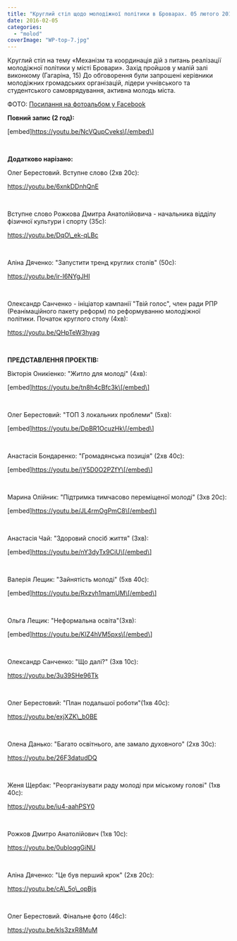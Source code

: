 ```yaml
---
title: "Круглий стіл щодо молодіжної політики в Броварах. 05 лютого 2016 року"
date: 2016-02-05
categories: 
  - "molod"
coverImage: "WP-top-7.jpg"
---
```


Круглий стіл на тему «Механізм та координація дій з питань реалізації молодіжної політики у місті Бровари».<!--more--> Захід пройшов у малій залі виконкому (Гагаріна, 15) До обговорення були запрошені керівники молодіжних громадських організацій, лідери учнівського та студентського самоврядування, активна молодь міста.

ФОТО: [Посилання на фотоальбом у Facebook](https://www.facebook.com/media/set/?set=a.1669583373293071.1073741838.100007242739126&type=1&l=675d393a64)

**Повний запис (2 год):**

\[embed\]https://youtu.be/NcVQupCveks\[/embed\]

 

**Додатково нарізано:**

Олег Берестовий. Вступне слово (2хв 20с):

https://youtu.be/6xnkDDnhQnE

 

Вступне слово Рожкова Дмитра Анатолійовича - начальника відділу фізичної культури і спорту (35с):

https://youtu.be/DqO\_ek-qLBc

 

Аліна Дяченко: "Запустити тренд круглих столів" (50с):

https://youtu.be/ir-I6NYgJHI

 

Олександр Санченко - ініціатор кампанії "Твій голос", член ради РПР (Реанімаційного пакету реформ) по реформуванню молодіжної політики. Початок круглого столу (4хв):

https://youtu.be/QHpTeW3hyag

 

**ПРЕДСТАВЛЕННЯ ПРОЕКТІВ:**

Вікторія Оникіенко: "Житло для молоді" (4хв):

\[embed\]https://youtu.be/tn8h4cBfc3k\[/embed\]

 

Олег Берестовий: "ТОП 3 локальних проблеми" (5хв):

\[embed\]https://youtu.be/DpBR1OcuzHk\[/embed\]

 

Анастасія Бондаренко: "Громадянська позиція" (2хв 40с):

\[embed\]https://youtu.be/jY5D0O2PZfY\[/embed\]

 

Марина Олійник: "Підтримка тимчасово переміщеної молоді" (3хв 20с):

\[embed\]https://youtu.be/JL4rmOgPmC8\[/embed\]

 

Анастасія Чай: "Здоровий спосіб життя" (3хв):

\[embed\]https://youtu.be/nY3dyTx9CiU\[/embed\]

 

Валерія Лещик: "Зайнятість молоді" (5хв 40с):

\[embed\]https://youtu.be/Rxzvh1mamUM\[/embed\]

 

Ольга Лещик: "Неформальна освіта"(3хв):

\[embed\]https://youtu.be/KlZ4hVM5pxs\[/embed\]

 

Олександр Санченко: "Що далі?" (3хв 10с):

https://youtu.be/3u39SHe96Tk

 

Олег Берестовий: "План подальшої роботи"(1хв 40с):

https://youtu.be/exjXZK\_b0BE

 

Олена Данько: "Багато освітнього, але замало духовного" (2хв 30с):

https://youtu.be/26F3datudDQ

 

Женя Щербак: "Реорганізувати раду молоді при міському голові" (1хв 40с):

https://youtu.be/iu4-aahPSY0

 

Рожков Дмитро Анатолійович (1хв 10с):

https://youtu.be/0ubloqgGiNU

 

Аліна Дяченко: "Це був перший крок" (2хв 20с):

https://youtu.be/cA\_5o\_opBjs

 

Олег Берестовий. Фінальне фото (46с):

https://youtu.be/kls3zxR8MuM
